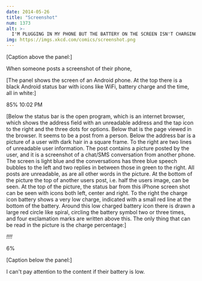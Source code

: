 ```yaml
---
date: 2014-05-26
title: "Screenshot"
num: 1373
alt: >-
  I'M PLUGGING IN MY PHONE BUT THE BATTERY ON THE SCREEN ISN'T CHARGING
img: https://imgs.xkcd.com/comics/screenshot.png
---
```

[Caption above the panel:]

When someone posts a screenshot of their phone,

[The panel shows the screen of an Android phone. At the top there is a black Android status bar with icons like WiFi, battery charge and the time, all in white:]

85% 10:02 PM

[Below the status bar is the open program, which is an internet browser, which shows the address field with an unreadable address and the tap icon to the right and the three dots for options. Below that is the page viewed in the browser. It seems to be a post from a person. Below the address bar is a picture of a user with dark hair in a square frame. To the right are two lines of unreadable user information. The post contains a picture posted by the user, and it is a screenshot of a chat/SMS conversation from another phone. The screen is light blue and the conversations has three blue speech bubbles to the left and two replies in between those in green to the right. All posts are unreadable, as are all other words in the picture. At the bottom of the picture the top of another users post, i.e. half the users image, can be seen. At the top of the picture, the status bar from this iPhone screen shot can be seen with icons both left, center and right. To the right the charge icon battery shows a very low charge, indicated with a small red line at the bottom of the battery. Around this low charged battery icon there is drawn a large red circle like spiral, circling the battery symbol two or three times, and four exclamation marks are written above this. The only thing that can be read in the picture is the charge percentage:]

*!!!!*

6%

[Caption below the panel:]

I can't pay attention to the content if their battery is low.